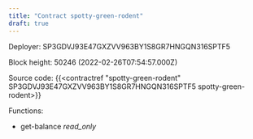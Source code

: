 ```yaml
---
title: "Contract spotty-green-rodent"
draft: true
---
```

Deployer: SP3GDVJ93E47GXZVV963BY1S8GR7HNGQN316SPTF5


 



Block height: 50246 (2022-02-26T07:54:57.000Z)

Source code: {{<contractref "spotty-green-rodent" SP3GDVJ93E47GXZVV963BY1S8GR7HNGQN316SPTF5 spotty-green-rodent>}}

Functions:

* get-balance _read_only_
